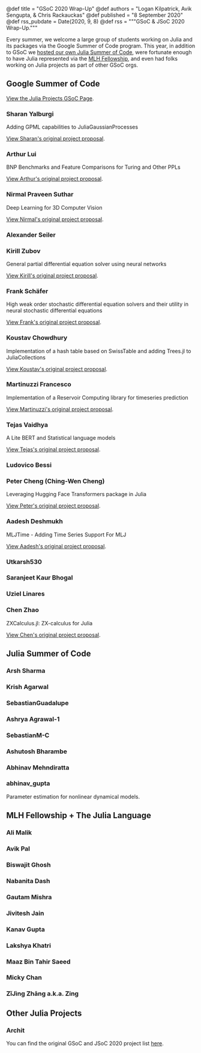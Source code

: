 @def title = "GSoC 2020 Wrap-Up"
@def authors = "Logan Kilpatrick, Avik Sengupta, & Chris Rackauckas"
@def published = "8 September 2020"
@def rss_pubdate = Date(2020, 9, 8)
@def rss = """GSoC & JSoC 2020 Wrap-Up."""


Every summer, we welcome a large group of students working on Julia and its packages via the Google Summer of Code program. This year, in addition to GSoC we [hosted our own Julia Summer of Code](https://discourse.julialang.org/t/julia-seasons-of-contributions-to-supplement-gsoc-2020/38754), were fortunate enough to have Julia represented via the [MLH Fellowship](https://discourse.julialang.org/t/call-for-julia-maintainers-to-support-the-julia-language-the-mlh-fellowship/40514), and even had folks working on Julia projects as part of other GSoC orgs.


## Google Summer of Code

[View the Julia Projects GSoC Page](https://summerofcode.withgoogle.com/organizations/6363760870031360/#projects).

### Sharan Yalburgi

Adding GPML capabilities to JuliaGaussianProcesses

[View Sharan's original project proposal](https://summerofcode.withgoogle.com/projects/#5565948129443840).

### Arthur Lui

BNP Benchmarks and Feature Comparisons for Turing and Other PPLs

[View Arthur's original project proposal](https://summerofcode.withgoogle.com/projects/#5861616765108224).

### Nirmal Praveen Suthar

Deep Learning for 3D Computer Vision

[View Nirmal's original project proposal](https://summerofcode.withgoogle.com/projects/#4712112791748608).

### Alexander Seiler

### Kirill Zubov

General partial differential equation solver using neural networks

[View Kirill's original project proposal](https://summerofcode.withgoogle.com/projects/#4738182169493504).

### Frank Schäfer

High weak order stochastic differential equation solvers and their utility in neural stochastic differential equations

[View Frank's original project proposal](https://summerofcode.withgoogle.com/projects/#5505348691034112).

### Koustav Chowdhury

Implementation of a hash table based on SwissTable and adding Trees.jl to JuliaCollections

[View Koustav's original project proposal](https://summerofcode.withgoogle.com/projects/#6018915647356928).

### Martinuzzi Francesco

Implementation of a Reservoir Computing library for timeseries prediction

[View Martinuzzi's original project proposal](https://summerofcode.withgoogle.com/projects/#5374375945043968).


### Tejas Vaidhya

A Lite BERT and Statistical language models

[View Tejas's original project proposal](https://summerofcode.withgoogle.com/projects/#5015442659213312).

### Ludovico Bessi

### Peter Cheng (Ching-Wen Cheng)

Leveraging Hugging Face Transformers package in Julia

[View Peter's original project proposal](https://summerofcode.withgoogle.com/projects/#6047607169744896).

### Aadesh Deshmukh

MLJTime - Adding Time Series Support For MLJ

[View Aadesh's original project proposal](https://summerofcode.withgoogle.com/projects/#5949928943124480).

### Utkarsh530

### Saranjeet Kaur Bhogal

### Uziel Linares

### Chen Zhao

ZXCalculus.jl: ZX-calculus for Julia

[View Chen's original project proposal](https://summerofcode.withgoogle.com/projects/#5427897361235968).


## Julia Summer of Code

### Arsh Sharma

### Krish Agarwal

### SebastianGuadalupe

### Ashrya Agrawal-1

### SebastianM-C

### Ashutosh Bharambe

### Abhinav Mehndiratta

### abhinav_gupta

Parameter estimation for nonlinear dynamical models.


## MLH Fellowship + The Julia Language

### Ali Malik

### Avik Pal

### Biswajit Ghosh

### Nabanita Dash

### Gautam Mishra

### Jivitesh Jain

### Kanav Gupta

### Lakshya Khatri

### Maaz Bin Tahir Saeed

### Micky Chan

### ZǐJìng Zhāng a.k.a. Zing


## Other Julia Projects

### Archit


You can find the original GSoC and JSoC 2020 project list [here](https://julialang.org/blog/2020/05/jsoc-gsoc2020/).
